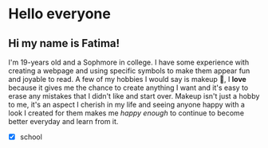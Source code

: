 # Hello everyone

## Hi my name is Fatima! 

I'm 19-years old and a Sophmore in college. I have some experience with creating a webpage and using specific symbols to make them appear fun and joyable to read.
A few of my hobbies I would say is makeup :lipstick:, I **love** because it gives me the chance to create anything I want and it's easy to erase any mistakes that I didn't like and start over. Makeup isn't just a hobby to me, it's an aspect I cherish in my life and seeing anyone happy with a look I created for them makes me *happy enough* to continue to become better everyday and learn from it. 
 - [x] school
